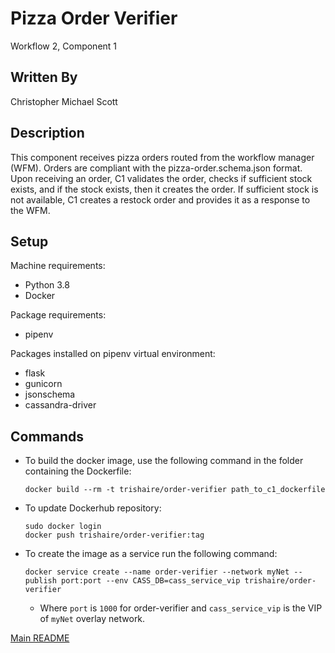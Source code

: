 # Pizza Order Verifier
  Workflow 2, Component 1

## Written By
Christopher Michael Scott

## Description
  This component receives pizza orders routed from the workflow manager (WFM). Orders are compliant with the pizza-order.schema.json format. Upon receiving an order, C1 validates the order, checks if sufficient stock exists, and if the stock exists, then it creates the order. If sufficient stock is not available, C1 creates a restock order and provides it as a response to the WFM.

## Setup
Machine requirements:
* Python 3.8
* Docker

Package requirements:
* pipenv

Packages installed on pipenv virtual environment:
* flask
* gunicorn
* jsonschema
* cassandra-driver

## Commands
  * To build the docker image, use the following command in the folder containing the Dockerfile:
    ```
    docker build --rm -t trishaire/order-verifier path_to_c1_dockerfile
    ```
  * To update Dockerhub repository:
  
    ```
    sudo docker login
    docker push trishaire/order-verifier:tag
    ```

  * To create the image as a service run the following command:

    ```
    docker service create --name order-verifier --network myNet --publish port:port --env CASS_DB=cass_service_vip trishaire/order-verifier
    ```

    * Where `port` is `1000` for order-verifier and `cass_service_vip` is the VIP of `myNet` overlay network.
  
[Main README](https://github.com/CPVazquez/CS6343)

